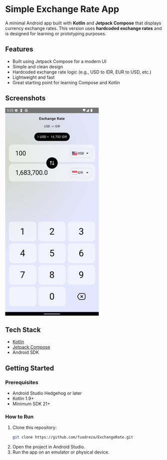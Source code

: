 # Simple Exchange Rate App

A minimal Android app built with **Kotlin** and **Jetpack Compose** that displays currency exchange rates. This version uses **hardcoded exchange rates** and is designed for learning or prototyping purposes.

## Features

- Built using Jetpack Compose for a modern UI
- Simple and clean design
- Hardcoded exchange rate logic (e.g., USD to IDR, EUR to USD, etc.)
- Lightweight and fast
- Great starting point for learning Compose and Kotlin

## Screenshots

<img src="assets/1_ss_exchange_rate.png" alt="App Screenshot" width="300"/>

## Tech Stack

- [Kotlin](https://kotlinlang.org/)
- [Jetpack Compose](https://developer.android.com/jetpack/compose)
- Android SDK

## Getting Started

### Prerequisites

- Android Studio Hedgehog or later
- Kotlin 1.9+
- Minimum SDK 21+

### How to Run

1. Clone this repository:
   ```bash
   git clone https://github.com/fuadreza/ExchangeRate.git
2. Open the project in Android Studio.
3. Run the app on an emulator or physical device.